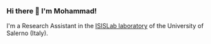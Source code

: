 ### Hi there 👋 I'm Mohammad! 
I'm a Research Assistant in the [ISISLab laboratory](www.isislab.it) of the University of Salerno (Italy). 
<!--
**mohammadvazirpanah/mohammadvazirpanah** is a ✨ _special_ ✨ repository because its `README.md` (this file) appears on your GitHub profile.

Here are some ideas to get you started:

- 🔭 I’m currently working on ...
- 🌱 I’m currently learning ...
- 👯 I’m looking to collaborate on ...
- 🤔 I’m looking for help with ...
- 💬 Ask me about ...
- 📫 How to reach me: ...
- 😄 Pronouns: ...
- ⚡ Fun fact: ...
-->
